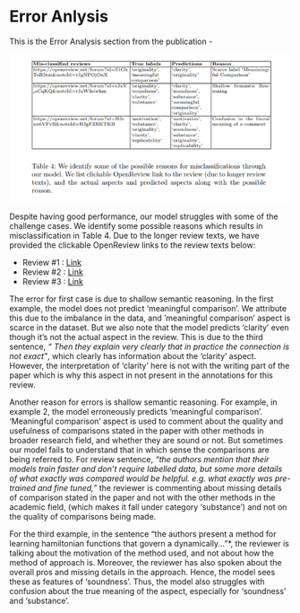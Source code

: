 # Error Anlysis
This is the Error Analysis section from the publication -

![](table.png)

Despite having good performance, our model struggles with some of the challenge cases. We identify some possible reasons which results in misclassification
in Table 4. Due to the longer review texts, we have provided the clickable OpenReview links to the review texts below:
* Review #1 : [Link](https://openreview.net/forum?id=HJenn6VFvB&noteId=HJgFZBKTKB)
* Review #2 : [Link](https://openreview.net/forum?id=rJxY_oCqKQ&noteId=rJxW3siwhm)
* Review #3 : [Link](https://openreview.net/forum?id=HJenn6VFvB&noteId=HJgFZBKTKB)

The error for first case is due to shallow semantic reasoning. 
In the first example, the model does not predict ‘meaningful comparison’. 
We attribute this due to the imbalance in the data, and ’meaningful comparison’ aspect is scarce in the dataset.
But we also note that the model predicts ‘clarity’ even though it’s not the actual aspect in the review.
This is due to the third sentence, *“ Then they explain very clearly that in practice the connection is not exact”*, which clearly has information about the ‘clarity’ aspect.
However, the interpretation of ‘clarity’ here is not with the writing part of the paper which is why this aspect in not present in the annotations for this review.

Another reason for errors is shallow semantic reasoning. 
For example, in example 2, the model erroneously predicts ‘meaningful comparison’. 
‘Meaningful comparison’ aspect is used to comment about the quality and usefulness of comparisons stated in the paper with other methods in broader research field, 
and whether they are sound or not. But sometimes our model fails to understand that in which sense the comparisons are being referred to. 
For review sentence, 
*“the authors mention that their models train faster and don’t require labelled data,
but some more details of what exactly was compared would be helpful. e.g. what
exactly was pre-trained and fine tuned,”* 
the reviewer is commenting about missing details of comparison stated in the paper and not with the other methods in the academic field, 
(which makes it fall under category ‘substance’) and not on the quality of comparisons being made. 

For the third example, in the sentence
“the authors present a method for learning hamiltonian functions that govern a dynamically...”*, the reviewer is talking about the motivation of the method
used, and not about how the method of approach is. Moreover, the reviewer has also spoken about the overall pros and missing details in the approach. Hence,
the model sees these as features of ‘soundness’. Thus, the model also struggles with confusion about the true meaning of the aspect, 
especially for ‘soundness’ and ‘substance’.
